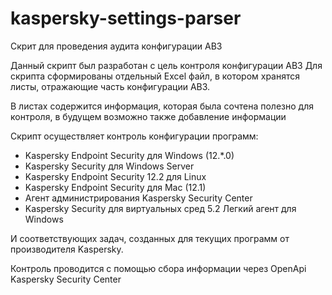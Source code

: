 # kaspersky-settings-parser
Скрит для проведения аудита конфигурации АВЗ

Данный скрипт был разработан с цель контроля конфигурации АВЗ
Для скрипта сформированы отдельный Excel файл, в котором хранятся листы,
отражающие часть конфигурации АВЗ.

В листах содержится информация, которая была сочтена полезно для контроля,
в будущем возможно также добавление информации

Скрипт осуществляет контроль конфигурации программ:
 - Kaspersky Endpoint Security для Windows (12.*.0)
 - Kaspersky Security для Windows Server
 - Kaspersky Endpoint Security 12.2 для Linux
 - Kaspersky Endpoint Security для Mac (12.1)
 - Агент администрирования Kaspersky Security Center
 - Kaspersky Security для виртуальных сред 5.2 Легкий агент для Windows

 И соответствующих задач, созданных для текущих программ от производителя Kaspersky.

 Контроль проводится с помощью сбора информации через OpenApi Kaspersky Security Center
